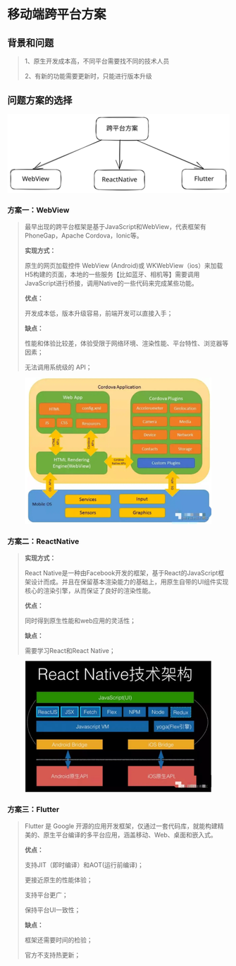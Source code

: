 # 移动端跨平台方案

## 背景和问题

> 1、原生开发成本高，不同平台需要找不同的技术人员
>
> 2、有新的功能需要更新时，只能进行版本升级

## 问题方案的选择

<img src=".gitbook/assets/file.excalidraw.svg" alt="跨平台方案" class="gitbook-drawing">

### 方案一：WebView

> 最早出现的跨平台框架是基于JavaScript和WebView，代表框架有PhoneGap，Apache Cordova，Ionic等。
>
> **实现方式：**
>
> 原生的网页加载控件 WebView (Android)或 WKWebView（ios）来加载H5构建的页面，本地的一些服务【比如蓝牙、相机等】需要调用JavaScript进行桥接，调用Native的一些代码来完成某些功能。
>
> **优点：**
>
> 开发成本低，版本升级容易，前端开发可以直接入手；
>
> **缺点：**
>
> 性能和体验比较差，体验受限于网络环境、渲染性能、平台特性、浏览器等因素；
>
> 无法调用系统级的 API；

<figure><img src=".gitbook/assets/ebbeb2ab1e264082b63864088b021b27~tplv-k3u1fbpfcp-zoom-in-crop-mark_4536_0_0_0.webp" alt=""><figcaption></figcaption></figure>

### 方案二：ReactNative

> **实现方式：**
>
> React Native是一种由Facebook开发的框架，基于React的JavaScript框架设计而成。并且在保留基本渲染能力的基础上，用原生自带的UI组件实现核心的渲染引擎，从而保证了良好的渲染性能。
>
> **优点：**
>
> 同时得到原生性能和web应用的灵活性；
>
> **缺点：**
>
> 需要学习React和React Native；

<figure><img src=".gitbook/assets/2edc4584d7c04a4d8c62ec64a21a5efd~tplv-k3u1fbpfcp-zoom-in-crop-mark_4536_0_0_0.webp" alt=""><figcaption></figcaption></figure>

### 方案三：Flutter

> Flutter 是 Google 开源的应用开发框架，仅通过一套代码库，就能构建精美的、原生平台编译的多平台应用，涵盖移动、Web、桌面和嵌入式。
>
> **优点：**
>
> 支持JIT（即时编译）和AOT(运行前编译)；
>
> 更接近原生的性能体验；
>
> 支持平台更广；
>
> 保持平台UI一致性；
>
> **缺点：**
>
> 框架还需要时间的检验；
>
> 官方不支持热更新；

##
